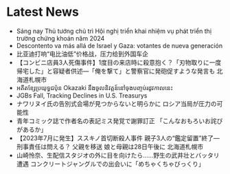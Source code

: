 # Latest News
-  Sáng nay Thủ tướng chủ trì Hội nghị triển khai nhiệm vụ phát triển thị trường chứng khoán năm 2024
-  Descontento va más allá de Israel y Gaza: votantes de nueva generación
-  比亚迪打响“电比油低”价格战，压力给到外国车企
-  【コンビニ店員3人死傷事件】1度目の来店時に殺意抱く？「刃物取りに一度帰宅した」と容疑者供述―「俺を撃て」と警察官に発砲促すような発言も 北海道札幌市
-  អតីតខ្សែប្រយុទ្ធជប៉ុន Okazaki នឹងចូលនិវត្តន៍នៅចុងបញ្ចប់រដូវកាលនេះ
-  JGBs Fall, Tracking Declines in U.S. Treasurys
-  ナワリヌイ氏の告別式会場が見つからないと明らかに ロシア当局が圧力の可能性
-  青年コミック誌で作者名の表記ミス発覚で謝罪訂正 「こんなおもろいお詫びがあるか」
-  【2023年7月に発生】ススキノ首切断殺人事件 親子3人の“鑑定留置”終了―刑事責任は問える？ 父親を移送 娘と母親は28日午後に 北海道札幌市
-  山崎怜奈、生配信スタジオの外に目を向けたら……野生の武井壮とバッタリ遭遇 コンクリートジャングルでの出会いに「めちゃくちゃびっくり」
